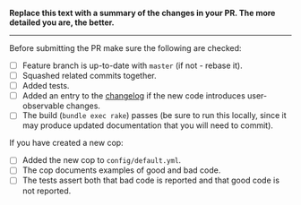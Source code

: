 **Replace this text with a summary of the changes in your PR. The more detailed you are, the better.**

---

Before submitting the PR make sure the following are checked:

* [ ] Feature branch is up-to-date with `master` (if not - rebase it).
* [ ] Squashed related commits together.
* [ ] Added tests.
* [ ] Added an entry to the [changelog](https://github.com/rubocop-hq/rubocop-rspec/blob/master/CHANGELOG.md) if the new code introduces user-observable changes.
* [ ] The build (`bundle exec rake`) passes (be sure to run this locally, since it may produce updated documentation that you will need to commit).

If you have created a new cop:

* [ ] Added the new cop to `config/default.yml`.
* [ ] The cop documents examples of good and bad code.
* [ ] The tests assert both that bad code is reported and that good code is not reported.
